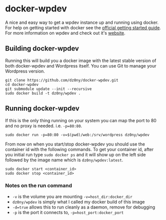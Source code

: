 # docker-wpdev

A nice and easy way to get a wpdev instance up and running using docker. For
help on getting started with docker see the [official getting started guide][0].
For more information on wpdev and check out it's [website][1].


## Building docker-wpdev

Running this will build you a docker image with the latest stable version of both
docker-wpdev and Wordpress itself. You can use Git to manage your Wordpress version.

    git clone https://github.com/dz0ny/docker-wpdev.git
    cd docker-wpdev
    git submodule update --init --recursive
    sudo docker build -t dz0ny/wpdev .


## Running docker-wpdev

If this is the only thing running on your system you can map the port to 80 and no
proxy is needed. i.e. `-p=80:80`.

    sudo docker run -p=80:80 -v=$(pwd)/web:/srv/wordpress dz0ny/wpdev

From now on when you start/stop docker-wpdev you should use the container id
with the following commands. To get your container id, after you initial run
type `sudo docker ps` and it will show up on the left side followed by the image
name which is `dz0ny/wpdev:latest`.

    sudo docker start <container_id>
    sudo docker stop <container_id>

### Notes on the run command

 + `-v` is the volume you are mounting `-v=host_dir:docker_dir`
 + `dz0ny/wpdev` is simply what I called my docker build of this image
 + `-d=true` allows this to run cleanly as a daemon, remove for debugging
 + `-p` is the port it connects to, `-p=host_port:docker_port`


[0]: http://www.docker.io/gettingstarted/
[1]: https://github.com/dz0ny/docker-wpdev

